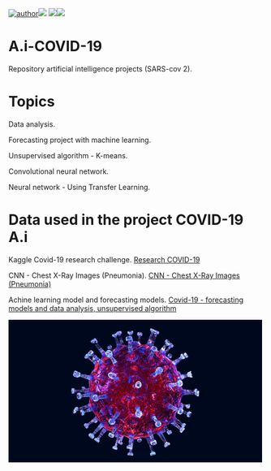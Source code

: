 [![author](https://img.shields.io/badge/author-RafaelGallo-red.svg)](https://github.com/RafaelGallo?tab=repositories)[![](https://img.shields.io/badge/python-3.7+-blue.svg)](https://www.python.org/downloads/release/python-374/) [![](https://img.shields.io/badge/Pandas-blue.svg)](https://pandas.pydata.org/)[![](https://img.shields.io/badge/Tensorflow-GPU-orange.svg)](https://www.tensorflow.org/install?hl=pt-br)

# A.i-COVID-19
Repository artificial intelligence projects (SARS-cov 2).

# Topics 
Data analysis.

Forecasting project with machine learning.

Unsupervised algorithm - K-means.

Convolutional neural network.

Neural network - Using Transfer Learning.



# Data used in the project COVID-19 A.i

Kaggle Covid-19 research challenge.
[Research COVID-19](https://www.kaggle.com/allen-institute-for-ai/CORD-19-research-challenge/)


CNN - Chest X-Ray Images (Pneumonia).
[CNN - Chest X-Ray Images (Pneumonia)](https://www.kaggle.com/paultimothymooney/chest-xray-pneumonia)



Achine learning model and forecasting models.
[Covid-19 - forecasting models and data analysis, unsupervised algorithm](https://github.com/CSSEGISandData/COVID-19)



![SARS-CoV-2](https://github.com/RafaelGallo/A.i-COVID-19/blob/main/giphy.gif)

